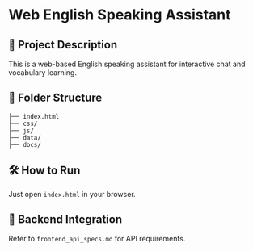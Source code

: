 # Web English Speaking Assistant

## 📌 Project Description
This is a web-based English speaking assistant for interactive chat and vocabulary learning.

## 📁 Folder Structure
```
├── index.html
├── css/
├── js/
├── data/
├── docs/
```

## 🛠️ How to Run
Just open `index.html` in your browser.

## 🔗 Backend Integration
Refer to `frontend_api_specs.md` for API requirements.
